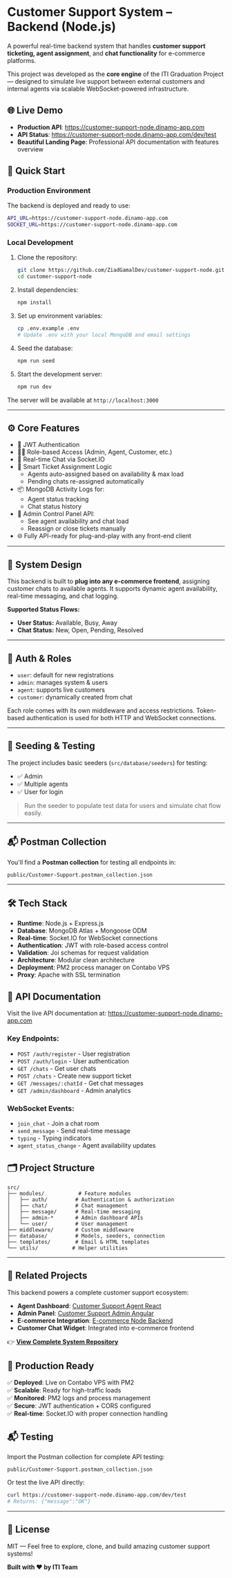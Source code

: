 # Customer Support System – Backend (Node.js)

A powerful real-time backend system that handles **customer support ticketing, agent assignment**, and **chat functionality** for e-commerce platforms.

This project was developed as the **core engine** of the ITI Graduation Project — designed to simulate live support between external customers and internal agents via scalable WebSocket-powered infrastructure.

## 🌐 **Live Demo**
- **Production API**: https://customer-support-node.dinamo-app.com
- **API Status**: https://customer-support-node.dinamo-app.com/dev/test
- **Beautiful Landing Page**: Professional API documentation with features overview

## 🚀 **Quick Start**

### **Production Environment**
The backend is deployed and ready to use:
```bash
API_URL=https://customer-support-node.dinamo-app.com
SOCKET_URL=https://customer-support-node.dinamo-app.com
```

### **Local Development**
1. Clone the repository:
   ```bash
   git clone https://github.com/ZiadGamalDev/customer-support-node.git
   cd customer-support-node
   ```

2. Install dependencies:
   ```bash
   npm install
   ```

3. Set up environment variables:
   ```bash
   cp .env.example .env
   # Update .env with your local MongoDB and email settings
   ```

4. Seed the database:
   ```bash
   npm run seed
   ```

5. Start the development server:
   ```bash
   npm run dev
   ```

The server will be available at `http://localhost:3000`

---

## ⚙️ Core Features

- 🔐 JWT Authentication
- 🧑‍💼 Role-based Access (Admin, Agent, Customer, etc.)
- 💬 Real-time Chat via Socket.IO
- 🧠 Smart Ticket Assignment Logic
  - Agents auto-assigned based on availability & max load
  - Pending chats re-assigned automatically
- 📦 MongoDB Activity Logs for:
  - Agent status tracking
  - Chat status history
- 🧭 Admin Control Panel API:
  - See agent availability and chat load
  - Reassign or close tickets manually
- 🌐 Fully API-ready for plug-and-play with any front-end client

---

## 🧱 System Design

This backend is built to **plug into any e-commerce frontend**, assigning customer chats to available agents. It supports dynamic agent availability, real-time messaging, and chat logging.

**Supported Status Flows:**
- **User Status:** Available, Busy, Away
- **Chat Status:** New, Open, Pending, Resolved

---

## 🔐 Auth & Roles

- `user`: default for new registrations
- `admin`: manages system & users
- `agent`: supports live customers
- `customer`: dynamically created from chat

Each role comes with its own middleware and access restrictions. Token-based authentication is used for both HTTP and WebSocket connections.

---

## 🧪 Seeding & Testing

The project includes basic seeders (`src/database/seeders`) for testing:
- ✅ Admin
- ✅ Multiple agents
- ✅ User for login

> Run the seeder to populate test data for users and simulate chat flow easily.

---

## 📬 Postman Collection

You'll find a **Postman collection** for testing all endpoints in:

```
public/Customer-Support.postman_collection.json
```

---

## 🛠️ **Tech Stack**

- **Runtime**: Node.js + Express.js
- **Database**: MongoDB Atlas + Mongoose ODM
- **Real-time**: Socket.IO for WebSocket connections
- **Authentication**: JWT with role-based access control
- **Validation**: Joi schemas for request validation
- **Architecture**: Modular clean architecture
- **Deployment**: PM2 process manager on Contabo VPS
- **Proxy**: Apache with SSL termination

## 📡 **API Documentation**

Visit the live API documentation at: https://customer-support-node.dinamo-app.com

### **Key Endpoints:**
- `POST /auth/register` - User registration
- `POST /auth/login` - User authentication  
- `GET /chats` - Get user chats
- `POST /chats` - Create new support ticket
- `GET /messages/:chatId` - Get chat messages
- `GET /admin/dashboard` - Admin analytics

### **WebSocket Events:**
- `join_chat` - Join a chat room
- `send_message` - Send real-time message
- `typing` - Typing indicators
- `agent_status_change` - Agent availability updates

## 🗂️ **Project Structure**

```
src/
├── modules/           # Feature modules
│   ├── auth/         # Authentication & authorization
│   ├── chat/         # Chat management
│   ├── message/      # Real-time messaging
│   ├── admin-*       # Admin dashboard APIs
│   └── user/         # User management
├── middleware/       # Custom middleware
├── database/         # Models, seeders, connection
├── templates/        # Email & HTML templates
└── utils/           # Helper utilities
```

---

## 🔗 **Related Projects**

This backend powers a complete customer support ecosystem:

- **Agent Dashboard**: [Customer Support Agent React](https://github.com/ZiadGamalDev/customer-support-agent-react)
- **Admin Panel**: [Customer Support Admin Angular](https://github.com/ZiadGamalDev/customer-support-admin-angular)  
- **E-commerce Integration**: [E-commerce Node Backend](https://github.com/ZiadGamalDev/ecommerce-node)
- **Customer Chat Widget**: Integrated into e-commerce frontend

👉 **[View Complete System Repository](https://github.com/ZiadGamalDev/customer-support-system)**

## 🎯 **Production Ready**

✅ **Deployed**: Live on Contabo VPS with PM2  
✅ **Scalable**: Ready for high-traffic loads  
✅ **Monitored**: PM2 logs and process management  
✅ **Secure**: JWT authentication + CORS configured  
✅ **Real-time**: Socket.IO with proper connection handling

## 📬 **Testing**

Import the Postman collection for complete API testing:
```
public/Customer-Support.postman_collection.json
```

Or test the live API directly:
```bash
curl https://customer-support-node.dinamo-app.com/dev/test
# Returns: {"message":"OK"}
```

---

## 📄 **License**

MIT — Feel free to explore, clone, and build amazing customer support systems! 

**Built with ❤️ by ITI Team**
